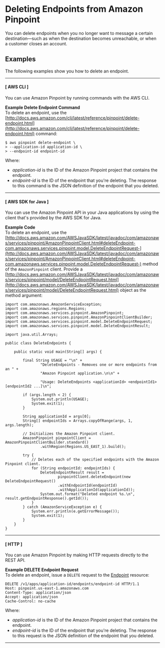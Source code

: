 # Deleting Endpoints from Amazon Pinpoint<a name="audience-define-remove"></a>

You can delete endpoints when you no longer want to message a certain destination—such as when the destination becomes unreachable, or when a customer closes an account\.

## Examples<a name="audience-define-remove-endpoints"></a>

The following examples show you how to delete an endpoint\.

------
#### [ AWS CLI ]

You can use Amazon Pinpoint by running commands with the AWS CLI\.

**Example Delete Endpoint Command**  
To delete an endpoint, use the [http://docs.aws.amazon.com/cli/latest/reference/pinpoint/delete-endpoint.html](http://docs.aws.amazon.com/cli/latest/reference/pinpoint/delete-endpoint.html) command:  

```
$ aws pinpoint delete-endpoint \
> --application-id application-id \
> --endpoint-id endpoint-id
```
Where:  
+ *application\-id* is the ID of the Amazon Pinpoint project that contains the endpoint\.
+ *endpoint\-id* is the ID of the endpoint that you're deleting\.
The response to this command is the JSON definition of the endpoint that you deleted\.

------
#### [ AWS SDK for Java ]

You can use the Amazon Pinpoint API in your Java applications by using the client that's provided by the AWS SDK for Java\.

**Example Code**  
To delete an endpoint, use the [http://docs.aws.amazon.com/AWSJavaSDK/latest/javadoc/com/amazonaws/services/pinpoint/AmazonPinpointClient.html#deleteEndpoint-com.amazonaws.services.pinpoint.model.DeleteEndpointRequest-](http://docs.aws.amazon.com/AWSJavaSDK/latest/javadoc/com/amazonaws/services/pinpoint/AmazonPinpointClient.html#deleteEndpoint-com.amazonaws.services.pinpoint.model.DeleteEndpointRequest-) method of the `AmazonPinpoint` client\. Provide a [http://docs.aws.amazon.com/AWSJavaSDK/latest/javadoc/com/amazonaws/services/pinpoint/model/DeleteEndpointRequest.html](http://docs.aws.amazon.com/AWSJavaSDK/latest/javadoc/com/amazonaws/services/pinpoint/model/DeleteEndpointRequest.html) object as the method argument:  

```
import com.amazonaws.AmazonServiceException;
import com.amazonaws.regions.Regions;
import com.amazonaws.services.pinpoint.AmazonPinpoint;
import com.amazonaws.services.pinpoint.AmazonPinpointClientBuilder;
import com.amazonaws.services.pinpoint.model.DeleteEndpointRequest;
import com.amazonaws.services.pinpoint.model.DeleteEndpointResult;

import java.util.Arrays;

public class DeleteEndpoints {

    public static void main(String[] args) {

        final String USAGE = "\n" +
                "DeleteEndpoints - Removes one or more endpoints from an " +
                "Amazon Pinpoint application.\n\n" +

                "Usage: DeleteEndpoints <applicationId> <endpointId1> [endpointId2 ...]\n";

        if (args.length < 2) {
            System.out.println(USAGE);
            System.exit(1);
        }

        String applicationId = args[0];
        String[] endpointIds = Arrays.copyOfRange(args, 1, args.length);

        // Initializes the Amazon Pinpoint client.
        AmazonPinpoint pinpointClient = AmazonPinpointClientBuilder.standard()
                .withRegion(Regions.US_EAST_1).build();

        try {
            // Deletes each of the specified endpoints with the Amazon Pinpoint client.
            for (String endpointId: endpointIds) {
                DeleteEndpointResult result =
                        pinpointClient.deleteEndpoint(new DeleteEndpointRequest()
                        .withEndpointId(endpointId)
                        .withApplicationId(applicationId));
                System.out.format("Deleted endpoint %s.\n", result.getEndpointResponse().getId());
            }
        } catch (AmazonServiceException e) {
            System.err.println(e.getErrorMessage());
            System.exit(1);
        }
    }
}
```

------
#### [ HTTP ]

You can use Amazon Pinpoint by making HTTP requests directly to the REST API\.

**Example DELETE Endpoint Request**  
To delete an endpoint, issue a `DELETE` request to the [Endpoint](http://docs.aws.amazon.com/pinpoint/latest/apireference/rest-api-endpoint.html) resource:  

```
DELETE /v1/apps/application-id/endpoints/endpoint-id HTTP/1.1
Host: pinpoint.us-east-1.amazonaws.com
Content-Type: application/json
Accept: application/json
Cache-Control: no-cache
```
Where:  
+ *application\-id* is the ID of the Amazon Pinpoint project that contains the endpoint\.
+ *endpoint\-id* is the ID of the endpoint that you're deleting\.
The response to this request is the JSON definition of the endpoint that you deleted\.

------